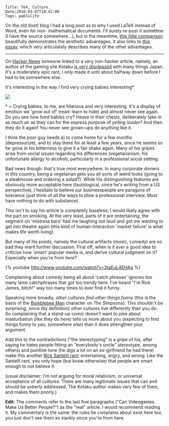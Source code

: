     Title: TeX, Culture.
    Date:2010-03-07T18:42:00
    Tags: pablolife

On the old (lost) blog I had a long post as to why I used LaTeX instead of Word, 
even for non- mathematical documents. I'll surely re-post it sometime (I
have the source somewhere...), but in the meantime, [this little
comparison][1] beautifully demonstrates the aesthetic advantages. It also
links to [this essay][2], which very articulately describes many of the other
advantages.

---

On [Hacker News][3] someone linked to a very non-hacker article, namely, an
author of the gaming site Kotaku [is very displeased][4] with many things
Japan. It's a moderately epic rant, I only made it until about halfway down
before I had to be somewhere else.

It's interesting in the way I find very crying babies interesting\*.

[![][5]][6]

\* = Crying babies, to me, are hilarious and very interesting. It's a display
of emotion we 'grow out of' (read: learn to hide) and almost never see again.
Do you see how _hard_ babies cry? Heave in their chests, deliberately take in
as much air as they can for the express purpose of _yelling louder?_ And then
they do it again! You never see grown-ups do anything like it.

I think the poor guy needs a) to come home for a few months (depressurize),
and b) stay there for at least a few years, since he seems so far gone in his
bitterness to give it a fair shake again. Many of his gripes arise from social
issues regarding his differences (vegetarianism, his unfortunate allergy to
alcohol), particularly in a professional social setting.

Bad news though: that's true most everywhere. In many corporate dinners in
_this_ country, being a vegetarian gets you all sorts of weird looks (going to
a steakhouse and ordering a _salad_?). While his distinguishing features are
obviously more acceptable here (tautological, since he's writing from a US
perspective), I hesitate to believe our businesspeople are paragons of
tolerance (just think of all the ways to blow a professional interview. Most
have nothing to do with substance).

This isn't to say his article is completely baseless; I would likely agree
with the part on smoking. At the very least, parts of it are entertaining, the
segment on 'mistress bars' had me laughing out loud and got me wanting to get
into theatre again (this kind of human-interaction 'market failure' is what
makes life worth living).

But many of his points, namely the cultural artifacts (music, comedy) are so
bad they merit further discussion. First off, when is it _ever_ a good idea to
criticize how 'smart' popular media is, and derive cultural judgment on it?
Especially when you're from _here_?

{% youtube http://www.youtube.com/watch?v=3taEuL4EHAg %}

Complaining about comedy being all about 'catch phrases' ignores too many lame
catchphrases that got too trendy here. I've heard "I'm Rick James, bitch!" way
too many times to ever find it funny.

Speaking more broadly, _other cultures find other things funny_ (this is the
basis of the [Bumblebee Man][7] character on _The Simpsons_). This shouldn't
be surprising, since (by definition) other cultures live differently than you
do. So complaining that a stand-up comic doesn't want to joke about
masturbation (like they do here) tells us more about you (expecting to find
things funny to _you, somewhere else_) than it does strengthen your argument.

Add this to the contradictions ("the stereotyping" is a gripe of his, after
saying he hates people fitting an "everybody's uncle" stereotype, among
others) and punitive tone (he digs a lot on an ex-girlfriend he had there)
make this another [Rick Santelli rant][8]: entertaining, angry, and wrong.
Like the Santelli rant, you only hope (but know otherwise) that people are
smart enough to not believe it.

(usual disclaimer: I'm not arguing for moral relativism, or universal
acceptance of all cultures. There are many legitimate issues that can and
should be soberly addressed. The Kotaku author makes very few of them, and
makes them poorly.)

**Edit:** The comments refer to the last five paragraphs ("Can Videogames Make
Us Better People?") as the "real" article. I would recommend reading it. My
commentary is the same: the rules he complains about exist here too, you just
don't see them as starkly since you're from here.


   [1]: http://nitens.org/taraborelli/latex
   [2]: http://ricardo.ecn.wfu.edu/%7Ecottrell/wp.html
   [3]: http://news.ycombinator.com
   [4]: http://kotaku.com/5484581/japan-its-not-funny-anymore?skyline=true&s=i
   [5]: http://2.bp.blogspot.com/_3ys1dwfzc2w/S5RpMMlLTJI/AAAAAAAAACQ/_Zk_Dz3TxhI/s320/crying-baby.jpg
   [6]: http://2.bp.blogspot.com/_3ys1dwfzc2w/S5RpMMlLTJI/AAAAAAAAACQ/_Zk_Dz3TxhI/s1600-h/crying-baby.jpg
   [7]: http://simpsons.wikia.com/wiki/Bumblebee_Man
   [8]: http://www.youtube.com/watch?v=bEZB4taSEoA
